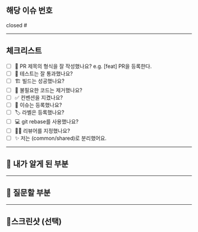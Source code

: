 <!-- [제목] title ex) feature/소셜 로그인 기능 추가 -->

## 해당 이슈 번호

closed #

---

## 체크리스트

- [ ] 🔀 PR 제목의 형식을 잘 작성했나요? e.g. [feat] PR을 등록한다.
- [ ] 💯 테스트는 잘 통과했나요?
- [ ] 🏗️ 빌드는 성공했나요?
- [ ] 🧹 불필요한 코드는 제거했나요?
- [ ] ✅ 컨벤션을 지켰나요?
- [ ] 💭 이슈는 등록했나요?
- [ ] 🏷️ 라벨은 등록했나요?
- [ ] 💻 git rebase를 사용했나요?
- [ ] 🙇‍♂️ 리뷰어를 지정했나요? 
- [ ] ✨ 저는 (common/shared)로 분리했어요.

---

## 📌 내가 알게 된 부분
<!-- 새롭게 알게 된 부분을 적자 (기록하면서 개발하기!) -->
---

## 📌 질문할 부분 
---

## 📌스크린샷 (선택)
